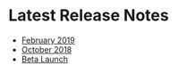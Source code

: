 # Latest Release Notes

- [February 2019](release_notes/2019-02-15/february-2019.md)
- [October 2018](https://medium.com/gitpod/gitpod-october-2018-release-672c91294b40)
- [Beta Launch](https://medium.com/gitpod/gitpod-gitpod-online-ide-for-github-6296b907a886)
